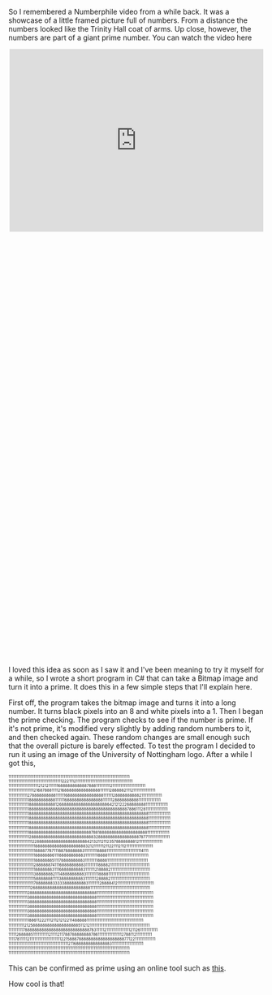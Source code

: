 So I remembered a Numberphile video from a while back. It was a showcase of a little framed picture full of numbers. From a distance the numbers looked like the Trinity Hall coat of arms. Up close, however, the numbers are part of a giant prime number. You can watch the video here

<div style="max-width: 500px; margin: 0 auto; height: 30vh">
<iframe width=100% height=360 src="https://www.youtube.com/embed/fQQ8IiTWHhg" frameborder="0" allow="accelerometer; autoplay; encrypted-media; gyroscope; picture-in-picture" allowfullscreen></iframe>
</div>

I loved this idea as soon as I saw it and I've been meaning to try it myself for a while, so I wrote a short program in C# that can take a Bitmap image and turn it into a prime. It does this in a few simple steps that I'll explain here.

First off, the program takes the bitmap image and turns it into a long number. It turns black pixels into an 8 and white pixels into a 1.
Then I began the prime checking. The program checks to see if the number is prime. If it's not prime, it's modified very slightly by adding random numbers to it, and then checked again. These random changes are small enough such that the overall picture is barely effected. To test the program I decided to run it using an image of the University of Nottingham logo. After a while I got this,

<div style="width: 100%;
font-size:calc(5pt + 0.1vw);
          display: block;
          line-height: 1.2;
        overflow: hidden;">
<label>
11111111111111111111111111111111111111111111111111111111111111111111111111111</br>
11111111111111111111111111111111112221112111111111111111111111111111111111111</br>
11111111111111111112121211111168888888888878881111111112111111111111111111111</br>
11111111111111112168788811112168888888888888881111112888882111211111111111111</br>
11111111111127888888888811111168888888888888881111112888888888821111111111111</br>
11111111111118888888888811111168888888888888881111112888888888811111111111111</br>
11111111111118888888888812688888888888888888886421212226888888811111111111111</br>
11111111111118888888888888888888888888888888888888888878861112811111111111111</br>
11111111111118888888888888888888888888888888888888888888888888811111111111111</br>
11111111111118888888888888888888888888888888888888888888888888811111111111111</br>
11111111111118888888888888888888888888888888888888888888888888811111111111111</br>
11111111111118888888888888888888888888888888888888888888888888811111111111111</br>
11111111111118888888888888888888888888878818888888888888888888811111111111111</br>
11111111111112888888888888888888888888883288888888888888888787711111111111111</br>
11111111111111122888888888888888888888421321121123578888888812111111111111111</br>
11111111111111111888888888888888888888321211111121122111211211111111111111111</br>
11111111111111111888877871118878888888311111111888811111111111111111111114111</br>
11111111111111111888888861118888888888311111111888811111111111111111111111111</br>
11111111111111111888888851117888888888311111111888811111111111111111111111111</br>
11111111111111112888888741116888888888311111111888821111111111111111111111111</br>
11111111111111111888888831116888888888311111121888821111111111111111111111111</br>
11111111111111113888888821114888888888311111111888811111111111111111111111111</br>
11111111111111115888888811113888888888311111112888821111111111111111111111111</br>
11111111111111117888888833333888888888311111112888841211111111111111111111111</br>
11111111111111268888888888888888888888811111111111111111111111111111111111111</br>
11111111111128888888888888888888888888888111111111111111111111111111111111111</br>
11111111111138888888888888888888888888888111111111111111111111111111111111111</br>
11111111111138888888888888888888888888888111111111111111111111111111111111111</br>
11111111111138888888888888888888888888888111111111111111111111111111111111111</br>
11111111111138888888888888888888888888888111111111111111111111111111111111111</br>
11111111111138888888888888888888888888888111111111111111111111111111111111111</br>
11111111111118861122211121121212211488888111111111111111111111111111111111111</br>
11111111112125888888888888888888851121211111111111111111111111111111111111111</br>
11111111178888888888888888888888888887831111121111111111111112112611111111111</br>
11111268888511111111112111121178878888888878611111111111111127881121111111111</br>
11117811111211111111111111111111221588878888888888888888888771221111111111111</br>
11111111111111111111111111111111111111211688888888888888311111111111111111111</br>
11111111111111111111111111111111111111111111111111111111111111111111111111111</br>
11111111111111111111111111111111111111111111111111111111111111111111111111111</br>
</label>
</div>
</br>
This can be confirmed as prime using an online tool such as <a href="https://www.alpertron.com.ar/ECM.HTM">this</a>. 

How cool is that!
